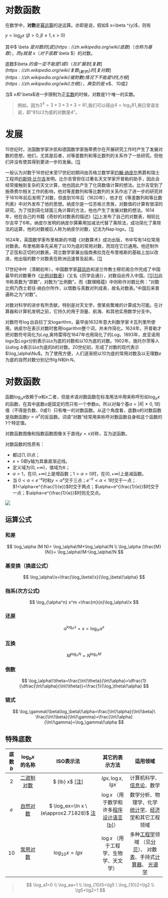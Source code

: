 # 对数函数

在数学中，**对数**是[幂运算](https://zh.wikipedia.org/wiki/冪)的逆运算。亦即是说，假如$ x=\beta ^{y}$，则有

$y=\log_\beta x \ (\beta>0,\beta\neq 1,x>0)$

其中$ \beta $是对数的[底](https://zh.wikipedia.org/wiki/底数)（也称为基数），而 $y$就是$ x$（对于底数$ \beta $）的对数。

底数$\beta $的值一定不能是1或0（在扩展到[复数](https://zh.wikipedia.org/wiki/复数_(数学))的[复对数](https://zh.wikipedia.org/wiki/複對數)情况下不能是1的[方根](https://zh.wikipedia.org/wiki/方根)），典型的是$ e$、 10或2

当$ x$和$ \beta$进一步限制为正[实数](https://zh.wikipedia.org/wiki/实数)的时候，对数是1个唯一的实数。 



> 例如，因为$3^4 = 3 \times 3 \times 3 \times 3=81$,我们可以得出$4=\log_3 81$,用日常语言说，即“81以3为底的对数是4”。



# 发展

15世纪时，法国数学家许凯和德国数学家施蒂费尔在开展研究工作时产生了发展对数的思想，他们，尤其是后者，对等差数列和等比数列的关系作了一些研究。但他们并没有使其得到更进一步的发展。[[1\]](https://zh.wikipedia.org/wiki/对数#cite_note-上海交通大学数学科学学院-1)

一般认为对数于16世纪末至17世纪初期间由苏格兰数学家[约翰·纳皮尔](https://zh.wikipedia.org/wiki/約翰·納皮爾)男爵和瑞士工程师[约斯特·比尔吉](https://zh.wikipedia.org/wiki/约斯特·比尔吉)发明。比尔吉曾担任过著名天文学家开普勒的助手，因此会经常接触到复杂的天文计算，他也因此产生了化简数值计算的想法。比尔吉受到了施蒂费尔相关工作的影响，他对等差数列和等比数列的关系作出了进一步的研究并于1610年前后发明了对数，但直到10年后（1620年），他才在《等差数列和等比数列表》中对外发布了他的思想。纳皮尔是一位苏格兰贵族，对数值的计算有很深的研究。为了找到简化球面三角计算的方法，他也产生了发展对数的想法。1614年，他在自己的书籍《奇妙的对数表的描述》[[2\]](https://zh.wikipedia.org/wiki/对数#cite_note-2)上发布了自己的对数表，相较比尔吉早了6年。纳皮尔发明的纳皮尔算筹用加减法代替了乘除法，成功简化了乘除法的运算，他的对数被后人称为纳皮尔对数，记法为Nap·logx。[[1\]](https://zh.wikipedia.org/wiki/对数#cite_note-上海交通大学数学科学学院-1)

1624年，英国数学家布里格斯的书籍《对数算术》成功出版，书中写有14位常用对数表。布里格斯率先采用了以10为底的常用对数，而现在它已通用。他还制作了正弦和正切的对数表。荷兰数学家兼出版商弗拉克在布里格斯的基础上加以改进，他出版的数个对数表在欧洲迅速普及起来。[[1\]](https://zh.wikipedia.org/wiki/对数#cite_note-上海交通大学数学科学学院-1)

17世纪中叶（清朝初年），中国数学家[薛凤祚](https://zh.wikipedia.org/wiki/薛鳳祚)和波兰传教士穆尼阁合作完成了中国最早的对数著作《[比例对数表](https://zh.wikipedia.org/w/index.php?title=比例对数表&action=edit&redlink=1)》（又名《历学会通》），对数自此传入中国。[[1\]](https://zh.wikipedia.org/wiki/对数#cite_note-上海交通大学数学科学学院-1)[[3\]](https://zh.wikipedia.org/wiki/对数#cite_note-3)此书称真数为“原数”，对数为“比例数”。而《数理精蕴》中则称作对数比例：“对数比例乃西士若往·纳白尔所作，以借数与真数对列成表，故名对数表。”中国后来普遍称之为“对数”。

对数对科学的进步有所贡献，特别是对天文学，使某些繁难的计算成为可能。在计算器和计算机发明之前，它持久的用于测量、航海、和其他实用数学分支中。

对数符号$\log$出自拉丁文logarithm，最早由1632年意大利数学家卡瓦列里所使用。纳皮尔在表示对数时套用logarithm整个词，并未作简化。1624年，开普勒才把对数符号简化为$Log$,奥特雷得在1647年也用简化了的$Log$。1893年，皮亚诺用$logx$及$Logx$分别表示以$e$为底的对数和以10为底的对数。1902年，施托尔茨等人以$a \log . b$表示以$a$为底的$b$的对数。20世纪初，形成了对数的现代表示$\log_\alpha\Nu$。为了使用方便，人们逐渐把以10为底的常用对数及以无理数$e$为底的自然对数分别记作$\lg N$和$\ln N$。







# 对数函数

函数$\log_\alpha x$依赖于$\alpha$和$x$二者，但是术语对数函数在标准用法中用来称呼形如$\log_\alpha x$的函数，在其中底数$\alpha$是固定的而只有一个参数$\alpha$。所以对每个基$\alpha=|R|\ne0,1$的值（不得是负数、0或1）只有唯一的对数函数。从这个角度看，底数$\alpha$的对数函数是指数函数$y=\alpha^x$的反函数。词语“对数”经常用来称呼对数函数自身和这个函数的1个特定值。

对数函数图像和指数函数图像关于直线$y=x$对称，互为逆函数。

对数函数的性质有：
+ 都过$(1,0)$点；
+ $x=0$即y轴为其垂直渐近线。
+ 定义域为$(0,+\infty)$，值域为$\mathbb{R}$；
+ $\alpha >1$，在$(0,+\infty)$上是增函数；$1>\alpha>0$时，在$(0,+\infty)$上是减函数。
+ 当 $0<\alpha<e^{-e}$时和$y=\alpha^x$交于三点；$e^{-e}<\alpha<1$时交于一点；$1<\alpha<e^{\frac{1}{e}}$时交于两点；$\alpha=e^{\frac{1}{e}}$时交于一点；$\alpha>e^{\frac{1}{e}}$时则无交点。

![](https://img1.zlogs.net/20/20200422213044.png)

## 运算公式

### 和差

$$
\log_\alpha (M N)=
\log_\alpha\!M+\log_\alpha\!N \\
\log_\alpha (\frac{M}{N})=
\log_\alpha\!M-\log_\alpha\!N
$$





### 基变换（换底公式）

$$
\log_\alpha\!x=\frac{\log_\beta\!x}{\log_\beta\!\alpha}
$$



### 指系(次方公式)

$$
\log_{\alpha^n} x^m
=\frac{m}{n}\log_\alpha\!x
$$



### 还原

$$
\alpha ^{\log_\alpha \!x}=x=\log_\alpha \!\alpha ^x
$$



### 互换

$$
M^{\log_\alpha\!N}=N^{\log_\alpha\!M}
$$



### 倒数

$$
\log_\alpha\!\theta=\frac{\ln\!\theta}{\ln\!\alpha}=\dfrac{1}{\dfrac{\ln\!\alpha}{\ln\!\theta}}=\frac{1}{\log_\theta\!\alpha}
$$



### 链式

$$
\log_\gamma\!\beta\log_\beta\!\alpha=\frac{\ln\!\alpha}{\ln\!\beta}\ \frac{\ln\!\beta}{\ln\!\gamma}=\frac{\ln\!\alpha}{\ln\!\gamma}=\log_\gamma\!\alpha
$$





## 特殊底数

| 底数$b$ |                   $\log _{b}x$的名称                   |                          ISO表示法                           |                        其它的表示方法                        |                           适用领域                           |
| :-----: | :----------------------------------------------------: | :----------------------------------------------------------: | :----------------------------------------------------------: | :----------------------------------------------------------: |
|    2    | [二进制对数](https://zh.wikipedia.org/wiki/二进制对数) | $ {lb} x$    [[注]](https://zh.wikipedia.org/wiki/对数#cite_note-gullberg-7) |                     ${lg} x,\log x ,lgx$                     | 计算机科学、[信息论](https://zh.wikipedia.org/wiki/信息论)、数学 |
|   $e$   |   [自然对数](https://zh.wikipedia.org/wiki/自然对数)   | $ \log_ex=\ln x \\(e\approx2.71828)$    [注](https://zh.wikipedia.org/wiki/对数#cite_note-adaa-11) | $\log x$ （用于数学和许多[程序设计语言](https://zh.wikipedia.org/wiki/程序设计语言)[[b\]](https://zh.wikipedia.org/wiki/对数#cite_note-12)） | 数学分析、物理学、化学 [统计学](https://zh.wikipedia.org/wiki/统计学)、[经济学](https://zh.wikipedia.org/wiki/经济学)和其它工程领域 |
|   10    |   [常用对数](https://zh.wikipedia.org/wiki/常用對數)   |                     $\log_{10}x={lg} x$                      |           $\log x$ （用于工程学、生物学、天文学）            | 多种[工程学](https://zh.wikipedia.org/wiki/工程学)领域 （见[分贝](https://zh.wikipedia.org/wiki/分貝)）、 对数[表](https://zh.wikipedia.org/wiki/数学用表)、手持式[计算器](https://zh.wikipedia.org/wiki/计算器)、 [光谱学](https://zh.wikipedia.org/wiki/光谱学) |



> $$
> \log_a1=0 \\
> \log_aa=1 \\
> \log_{10}5=\lg5 \ \log_{10}2=\lg2 \\
> \lg5+\lg2=1
> $$
>
> 



















































